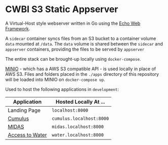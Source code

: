 # CWBI S3 Static Appserver

A Virtual-Host style webserver written in Go using the [Echo Web Framework](https://echo.labstack.com/).

A `sidecar` container syncs files from an S3 bucket to a container volume `data` mounted at `/data`.  The `data` volume is shared between the `sidecar` and `appserver` containers, providing the files to be served by `appserver`

The entire stack can be brought-up locally using `docker-compose`.

[MINIO](https://min.io/) - which has a AWS S3 compatible API - is used locally in place of AWS S3.  Files and folders placed in the `./apps` directory of this repository will be loaded into MINIO on `docker-compose up`.

Used to host the following applications in `development`:

| Application                                          | Hosted Locally At ...    |
| ---------------------------------------------------- | ------------------------ |
| Landing Page                                         | `localhost:8000`         |
| [Cumulus](https://github.com/USACE/cumulus-ui)       | `cumulus.localhost:8000` |
| [MIDAS](https://github.com/USACE/instrumentation-ui) | `midas.localhost:8000`   |
| [Access to Water](https://github.com/USACE/water-ui) | `water.localhost:8000`   |
